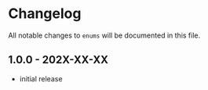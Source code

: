 # Changelog

All notable changes to `enums` will be documented in this file.

## 1.0.0 - 202X-XX-XX

- initial release
